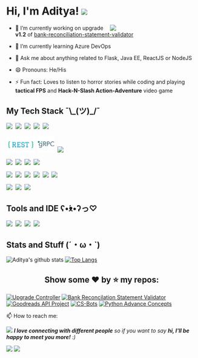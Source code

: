 <h1> Hi, I'm Aditya! <img height="50"  src="https://media.giphy.com/media/lTMEqFHbSAHsOIB3te/giphy.gif"/></h1> 
<img align='right' src="https://media.giphy.com/media/2YaMsGWSpHQ7sIsiYZ/giphy.gif" width="230">
</em></p>


- 🔭 I’m currently working on upgrade **v1.2** of [bank-reconciliation-statement-validator](https://github.com/aditya109/bank-reconcilation-statement-validator)
- 🌱 I’m currently learning Azure DevOps

- 💬 Ask me about anything related to Flask, Java EE, ReactJS or NodeJS
- 😄 Pronouns: He/His
- ⚡ Fun fact: Loves to listen to horror stories while coding and playing **tactical FPS** and **Hack-N-Slash Action-Adventure** video game

<h2>My Tech Stack  ¯\_(ツ)_/¯</h2>

<img height="40" src="https://cdn.svgporn.com/logos/python.svg" />&nbsp;&nbsp;<img height="45" src="https://cdn.svgporn.com/logos/flask.svg" />&nbsp;&nbsp;<img height="45" src="https://cdn.svgporn.com/logos/java.svg" />&nbsp;&nbsp;<img height="45" src="https://cdn.svgporn.com/logos/nodejs-icon.svg" />&nbsp;&nbsp;<img height="45" src="https://cdn.svgporn.com/logos/gopher.svg" />

<img height="45" src="https://github.com/aditya109/aditya109/blob/master/assets/icons/1_uHzooF1EtgcKn9_XiSST4w.png" />&nbsp;&nbsp;<img height="45" src="https://github.com/aditya109/aditya109/blob/master/assets/icons/grpc-icon-color.png" />&nbsp;&nbsp;<img height="45" src="https://cdn.svgporn.com/logos/graphql.svg" />

<img height="45" src="https://cdn.svgporn.com/logos/mysql.svg" />&nbsp;&nbsp;<img height="45" src="https://cdn.svgporn.com/logos/postgresql.svg" />&nbsp;&nbsp;<img height="45" src="https://cdn.svgporn.com/logos/mongodb.svg" />&nbsp;&nbsp;<img height="45" src="https://cdn.svgporn.com/logos/firebase.svg" />

<img height="45" src="https://cdn.svgporn.com/logos/react.svg" />&nbsp;&nbsp;<img height="45" src="https://cdn.svgporn.com/logos/redux.svg" />&nbsp;&nbsp;<img height="45" src="https://cdn.svgporn.com/logos/html-5.svg" />&nbsp;&nbsp;<img height="45" src="https://cdn.svgporn.com/logos/sass.svg" />&nbsp;&nbsp;<img height="45" src="https://cdn.svgporn.com/logos/css-3.svg" />&nbsp;&nbsp;<img height="45" src="https://cdn.svgporn.com/logos/javascript.svg" />

<img height="45" src="https://cdn.svgporn.com/logos/git-icon.svg" />&nbsp;&nbsp;<img height="45" src="https://cdn.svgporn.com/logos/heroku-icon.svg" />&nbsp;&nbsp;<img height="45" src="https://cdn.svgporn.com/logos/travis-ci.svg">

<h2>Tools and IDE ʕ•́ᴥ•̀ʔっ♡</h2>

<img height="40" src="https://cdn.svgporn.com/logos/pycharm.svg" />&nbsp;&nbsp;<img height="40" src="https://cdn.svgporn.com/logos/visual-studio-code.svg" />&nbsp;&nbsp;<img height="40" src="https://cdn.svgporn.com/logos/intellij-idea.svg" />&nbsp;&nbsp;<img height="40" src="https://cdn.svgporn.com/logos/webstorm.svg" />

<h2>Stats and Stuff (´・ω・`)</h2>

![Aditya's github stats](https://github-readme-stats-theta-eight.vercel.app/api?username=aditya109&show_icons=true&theme=synthwave) 
[![Top Langs](https://github-readme-stats-theta-eight.vercel.app/api/top-langs/?username=aditya109&layout=compact&theme=synthwave)](https://github.com/aditya109/github-readme-stats)

<h2 style="text-align: center;">Show some ❤ by ⭐ my repos:</h2>

[![Upgrade Controller](https://github-readme-stats-theta-eight.vercel.app/api/pin/?username=aditya109&repo=upgrade-controller&show_icons=true&theme=synthwave)](https://github.com/aditya109/upgrade-controller)
[![Bank Reconcilation Statement Validator](https://github-readme-stats-theta-eight.vercel.app/api/pin/?username=aditya109&repo=bank-reconcilation-statement-validator&show_icons=true&theme=synthwave)](https://github.com/aditya109/bank-reconcilation-statement-validator)
[![Goodreads API Project](https://github-readme-stats-theta-eight.vercel.app/api/pin/?username=aditya109&repo=goodreads-api-project&show_icons=true&theme=synthwave)](https://github.com/aditya109/goodreads-api-project)
[![CS-Bots](https://github-readme-stats-theta-eight.vercel.app/api/pin/?username=aditya109&repo=CS-Bot&show_icons=true&theme=synthwave)](https://github.com/aditya109/CS-Bot)
[![Python Advance Concepts](https://github-readme-stats-theta-eight.vercel.app/api/pin/?username=aditya109&repo=python-adv-concepts&show_icons=true&theme=synthwave)](https://github.com/aditya109/python-adv-concepts)

📫 How to reach me:

<img src="https://media.giphy.com/media/LnQjpWaON8nhr21vNW/giphy.gif" width="60"> <em><b>I love connecting with different people</b> so if you want to say <b>hi, I'll be happy to meet you more!</b> :)</em>
 
[<img height="20" src="https://cdn.svgporn.com/logos/twitter.svg" />](https://twitter.com/daitya961) 
[<img height="20" src="https://cdn.svgporn.com/logos/linkedin.svg" />](https://www.linkedin.com/in/aditya109/)

